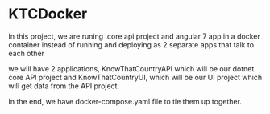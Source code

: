 # KTCDocker

In this project, we are runing .core api project and angular 7 app in a docker container instead of running and deploying as 2 separate apps that talk to each other

we will have 2 applications, KnowThatCountryAPI which will be our dotnet core API project and KnowThatCountryUI, which will be our UI project which will get data from the API project.

In the end, we have docker-compose.yaml file to tie them up together.
